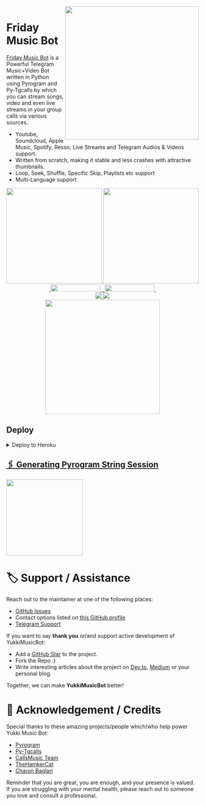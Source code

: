 <img src="https://telegra.ph/file/f94c840f80c54492f6d8c.jpg" align="right" width="350" height="350"/>

# Friday Music Bot 

[Friday Music Bot](https://github.com/ShadowKing9/FridayMusicBot) is a Powerful Telegram Music+Video Bot written in Python using Pyrogram and Py-Tgcalls by which you can stream songs, video and even live streams in your group calls via various sources.

* Youtube, Soundcloud, Apple Music, Spotify, Resso, Live Streams and Telegram Audios & Videos support.
* Written from scratch, making it stable and less crashes with attractive thumbnails.
* Loop, Seek, Shuffle, Specific Skip, Playlists etc support
* Multi-Language support


<p align="center">
  <a href="https://www.python.org">
    <img src="http://ForTheBadge.com/images/badges/made-with-python.svg" width ="250">
  </a>
  <a href="https://t.me/ShadowKing9o">
    <img src="https://telegra.ph/file/93a7e33b65dc93349c0be.jpg" width="250">
  </a><br>
  <a href="https://t.me/ShadowsArena">
    &nbsp;<img src="https://img.shields.io/badge/Shadow%20Arena-Channel-blue?style=plastic&logo=Telegram" width="130" height="18">&nbsp;
  </a>
  <a href="https://t.me/+9Zhp_GdQVctiNjc1">
    &nbsp;<img src="https://img.shields.io/badge/Movie%20Addaa-Group-blue?style=plastic&logo=Telegram" width="130" height="18">&nbsp;
  </a>
  <br>
  <a href="https://github.com/ShadowKing9/FridayMusicBot/stargazers">
    <img src="https://img.shields.io/github/stars/ShadowKing9/FridayMusicBot?style=social">
  </a>
  <a href="https://github.com/ShadowKing9/FridayMusicBot/fork">
    <img src="https://img.shields.io/github/forks/ShadowKing9/FridayMusicBot?label=Fork&style=social">
  </a>  
  <br>
  <a href="https://youtube.com/channel/UCqVIzF-2AhO_pY4uo8Rr5Hg">
    <img src="https://img.shields.io/badge/Subscribe-Shadow%20Arena-%23FA0606?style=for-the-badge&logo=Youtube" width="300">
  </a>
</p>

## Deploy

<details><summary>Deploy to Heroku</summary>
<p>
<br>
<a href="https://heroku.com/deploy?template=https://github.com/ShadowKing9/FridayMusicBot">
  <img src="https://www.herokucdn.com/deploy/button.svg" alt="Deploy">
</p>
</details>

## 🖇 Generating Pyrogram String Session

<p>
<a href="https://replit.com/@ShadowKing9o/Friday-Music-Bot?v=1"><img src="https://img.shields.io/badge/Generate%20On%20Repl-blueviolet?style=for-the-badge&logo=appveyor" width="200""/></a>
</p>


# 🏷 Support / Assistance

Reach out to the maintainer at one of the following places:

- [GitHub Issues](https://github.com/TeamYukki/yukkimusicbot/issues/new?assignees=&labels=question&template=SUPPORT_QUESTION.md&title=support%3A+)
- Contact options listed on [this GitHub profile](https://github.com/TeamYukki)
- [Telegram Support](https://t.me/YukkiSupport)

If you want to say **thank you** or/and support active development of YukkiMusicBot:

- Add a [GitHub Star](https://github.com/TeamYukki/YukkiMusicBot) to the project.
- Fork the Repo :)
- Write interesting articles about the project on [Dev.to](https://dev.to/), [Medium](https://medium.com/) or your personal blog.

Together, we can make **YukkiMusicBot** better!
# 📑 Acknowledgement / Credits

Special thanks to these amazing projects/people which/who help power Yukki Music Bot:

- [Pyrogram](https://github.com/pyrogram/pyrogram)
- [Py-Tgcalls](https://github.com/pytgcalls/pytgcalls)
- [CallsMusic Team](https://github.com/Callsmusic)
- [TheHamkerCat](https://github.com/TheHamkerCat)
- [Charon Baglari](https://github.com/XCBv021)


Reminder that you are great, you are enough, and your presence is valued. If you are struggling with your mental health, please reach out to someone you love and consult a professional.
